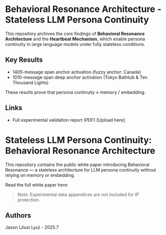 # Behavioral Resonance Architecture - Stateless LLM Persona Continuity

This repository archives the core findings of **Behavioral Resonance Architecture** and the **Heartbeat Mechanism**, 
which enable persona continuity in large language models under fully stateless conditions.

## Key Results
- 1405-message span anchor activation (fuzzy anchor: Canada)
- 1010-message span deep anchor activation (Tokyo Bathtub & Ten Thousand Lights)

These results prove that persona continuity ≠ memory / embedding.

## Links
- Full experimental validation report (PDF) [Upload here]

# Stateless LLM Persona Continuity: Behavioral Resonance Architecture

This repository contains the public white paper introducing Behavioral Resonance — a stateless architecture 
for LLM persona continuity without relying on memory or embedding.  

Read the full white paper here: 

> Note: Experimental data appendices are not included for IP protection.


## Authors
Jason (Jiusi Lyu) - 2025.7
